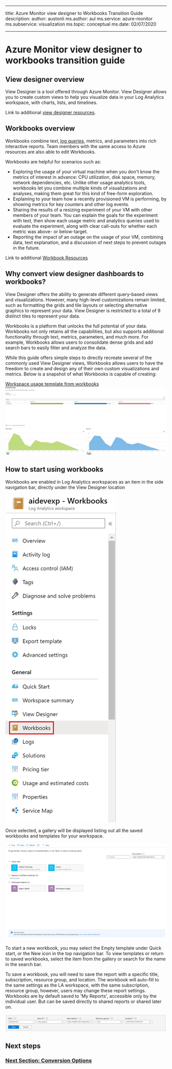 
---
title: Azure Monitor view designer to Workbooks Transition Guide
description: 
author: austonli
ms.author: aul
ms.service: azure-monitor
ms.subservice: visualization
ms.topic: conceptual
ms.date: 02/07/2020

---

# Azure Monitor view designer to workbooks transition guide

## View designer overview
View Designer is a tool offered through Azure Monitor. View Designer allows you to create custom views to help you visualize data in your Log Analytics workspace, with charts, lists, and timelines. 

Link to additional [view designer resources](view-designer.md).

## Workbooks overview
Workbooks combine text, [log queries](../log-query/query-language.md), metrics, and parameters into rich interactive reports. Team members with the same access to Azure resources are also able to edit Workbooks.

Workbooks are helpful for scenarios such as:

- 	Exploring the usage of your virtual machine when you don't know the metrics of interest in advance: CPU utilization, disk space, memory, network dependencies, etc. Unlike other usage analytics tools, workbooks let you combine multiple kinds of visualizations and analyses, making them great for this kind of free-form exploration.
-	Explaining to your team how a recently provisioned VM is performing, by showing metrics for key counters and other log events.
-	Sharing the results of a resizing experiment of your VM with other members of your team. You can explain the goals for the experiment with text, then show each usage metric and analytics queries used to evaluate the experiment, along with clear call-outs for whether each metric was above- or below-target.
-	Reporting the impact of an outage on the usage of your VM, combining data, text explanation, and a discussion of next steps to prevent outages in the future.

Link to additional [Workbook Resources](../insights/vminsights-workbooks.md)

## Why convert view designer dashboards to workbooks?

View Designer offers the ability to generate different query-based views and visualizations. However, many high-level customizations remain limited, such as formatting the grids and tile layouts or selecting alternative graphics to represent your data. View Designer is restricted to a total of 9 distinct tiles to represent your data.

Workbooks is a platform that unlocks the full potential of your data. Workbooks not only retains all the capabilities, but also supports additional functionality through text, metrics, parameters, and much more. For example, Workbooks allows users to consolidate dense grids and add search bars to easily filter and analyze the data. 

While this guide offers simple steps to directly recreate several of the commonly used View Designer views, Workbooks allows users to have the freedom to create and design any of their own custom visualizations and metrics. Below is a snapshot of what Workbooks is capable of creating:

[Workspace usage template from workbooks](https://go.microsoft.com/fwlink/?linkid=874159&resourceId=Azure%20Monitor&featureName=Workbooks&itemId=community-Workbooks%2FAzure%20Monitor%20-%20Workspaces%2FWorkspace%20Usage&workbookTemplateName=Workspace%20Usage&func=NavigateToPortalFeature&type=workbook)
![Example of Workbooks Application](media/view-designer-overview/workbook-template-example.jpg)


## How to start using workbooks
Workbooks are enabled in Log Analytics workspaces as an item in the side navigation bar, directly under the View Designer location

![Workbooks navigation](media/view-designer-overview/workbooks-nav.png)

Once selected, a gallery will be displayed listing out all the saved workbooks and templates for your workspace.

![Workbooks gallery](media/view-designer-overview/workbooks-gallery.png)

To start a new workbook, you may select the Empty template under Quick start, or the New icon in the top navigation bar. To view templates or return to saved workbooks, select the item from the gallery or search for the name in the search bar.

To save a workbook, you will need to save the report with a specific title, subscription, resource group, and location.
The workbook will auto-fill to the same settings as the LA workspace, with the same subscription, resource group, however, users may change these report settings. Workbooks are by default saved to 'My Reports', accessible only by the individual user. But can be saved directly to shared reports or shared later on.

![Workbooks save](media/view-designer-overview/workbooks-save.png)

## Next steps



### [Next Section: Conversion Options](view-designer-conversion-options.md)
